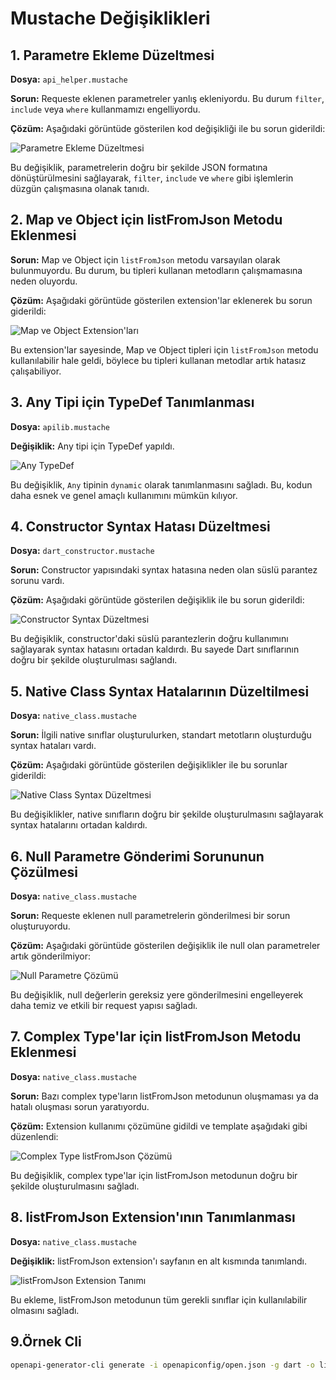 ﻿# Mustache Değişiklikleri

## 1. Parametre Ekleme Düzeltmesi

**Dosya:** `api_helper.mustache`

**Sorun:** Requeste eklenen parametreler yanlış ekleniyordu. Bu durum `filter`, `include` veya `where` kullanmamızı engelliyordu.

**Çözüm:** Aşağıdaki görüntüde gösterilen kod değişikliği ile bu sorun giderildi:

![Parametre Ekleme Düzeltmesi](https://raw.githubusercontent.com/Your-Username/Your-Repo/main/images/image1.png)

Bu değişiklik, parametrelerin doğru bir şekilde JSON formatına dönüştürülmesini sağlayarak, `filter`, `include` ve `where` gibi işlemlerin düzgün çalışmasına olanak tanıdı.

## 2. Map ve Object için listFromJson Metodu Eklenmesi

**Sorun:** Map ve Object için `listFromJson` metodu varsayılan olarak bulunmuyordu. Bu durum, bu tipleri kullanan metodların çalışmamasına neden oluyordu.

**Çözüm:** Aşağıdaki görüntüde gösterilen extension'lar eklenerek bu sorun giderildi:

![Map ve Object Extension'ları](https://raw.githubusercontent.com/Your-Username/Your-Repo/main/images/image2.png)

Bu extension'lar sayesinde, Map ve Object tipleri için `listFromJson` metodu kullanılabilir hale geldi, böylece bu tipleri kullanan metodlar artık hatasız çalışabiliyor.

## 3. Any Tipi için TypeDef Tanımlanması

**Dosya:** `apilib.mustache`

**Değişiklik:** Any tipi için TypeDef yapıldı.

![Any TypeDef](https://raw.githubusercontent.com/Your-Username/Your-Repo/main/images/image3.png)

Bu değişiklik, `Any` tipinin `dynamic` olarak tanımlanmasını sağladı. Bu, kodun daha esnek ve genel amaçlı kullanımını mümkün kılıyor.

## 4. Constructor Syntax Hatası Düzeltmesi

**Dosya:** `dart_constructor.mustache`

**Sorun:** Constructor yapısındaki syntax hatasına neden olan süslü parantez sorunu vardı.

**Çözüm:** Aşağıdaki görüntüde gösterilen değişiklik ile bu sorun giderildi:

![Constructor Syntax Düzeltmesi](https://raw.githubusercontent.com/Your-Username/Your-Repo/main/images/image4.png)

Bu değişiklik, constructor'daki süslü parantezlerin doğru kullanımını sağlayarak syntax hatasını ortadan kaldırdı. Bu sayede Dart sınıflarının doğru bir şekilde oluşturulması sağlandı.

## 5. Native Class Syntax Hatalarının Düzeltilmesi

**Dosya:** `native_class.mustache`

**Sorun:** İlgili native sınıflar oluşturulurken, standart metotların oluşturduğu syntax hataları vardı.

**Çözüm:** Aşağıdaki görüntüde gösterilen değişiklikler ile bu sorunlar giderildi:

![Native Class Syntax Düzeltmesi](https://raw.githubusercontent.com/Your-Username/Your-Repo/main/images/image1.png)

Bu değişiklikler, native sınıfların doğru bir şekilde oluşturulmasını sağlayarak syntax hatalarını ortadan kaldırdı.

## 6. Null Parametre Gönderimi Sorununun Çözülmesi

**Dosya:** `native_class.mustache`

**Sorun:** Requeste eklenen null parametrelerin gönderilmesi bir sorun oluşturuyordu.

**Çözüm:** Aşağıdaki görüntüde gösterilen değişiklik ile null olan parametreler artık gönderilmiyor:

![Null Parametre Çözümü](https://raw.githubusercontent.com/Your-Username/Your-Repo/main/images/image2.png)

Bu değişiklik, null değerlerin gereksiz yere gönderilmesini engelleyerek daha temiz ve etkili bir request yapısı sağladı.

## 7. Complex Type'lar için listFromJson Metodu Eklenmesi

**Dosya:** `native_class.mustache`

**Sorun:** Bazı complex type'ların listFromJson metodunun oluşmaması ya da hatalı oluşması sorun yaratıyordu.

**Çözüm:** Extension kullanımı çözümüne gidildi ve template aşağıdaki gibi düzenlendi:

![Complex Type listFromJson Çözümü](https://raw.githubusercontent.com/Your-Username/Your-Repo/main/images/image3.png)

Bu değişiklik, complex type'lar için listFromJson metodunun doğru bir şekilde oluşturulmasını sağladı.

## 8. listFromJson Extension'ının Tanımlanması

**Dosya:** `native_class.mustache`

**Değişiklik:** listFromJson extension'ı sayfanın en alt kısmında tanımlandı.

![listFromJson Extension Tanımı](https://raw.githubusercontent.com/Your-Username/Your-Repo/main/images/image4.png)

Bu ekleme, listFromJson metodunun tüm gerekli sınıflar için kullanılabilir olmasını sağladı.


## 9.Örnek Cli
```bash
openapi-generator-cli generate -i openapiconfig/open.json -g dart -o lib/services/sdk -t lib/dart2 --skip-validate-spec
```

